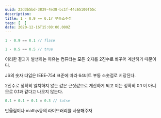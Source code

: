 ```yaml
---
uuid: 23d3b5bd-3839-4e38-bc1f-44c65100f55c
description: 
title: 1 - 0.9 == 0.1? 부동소수점
tags: [  ]
date: 2020-12-16T15:00:00.000Z
---
```








```jsx
1 - 0.9 == 0.1 // flase

1 - 0.5 == 0.5 // true
```

이러한 결과가 발생하는 이유는 컴퓨터는 모든 숫자를 2진수로 바꾸어 계산하기 때문이다.

JS의 숫자 타입은 IEEE-754 표준에 따라 64비트 부동 소숫점로 저장된다.

2진수로 정확히 일치하지 않는 값은 근삿값으로 계산하게 되고 이는 정확히 0.1 이 아니므로 0.1과 같다고 나오지 않는다.

```jsx
0.1 + 0.1 + 0.1 = 0.3 // false
```

반올림이나 mathjs등의 라이브러리를 사용해주자